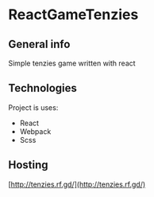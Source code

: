 # ReactGameTenzies

## General info
Simple tenzies game written with react

## Technologies
Project is uses:
* React
* Webpack
* Scss

## Hosting
[http://tenzies.rf.gd/](http://tenzies.rf.gd/)
